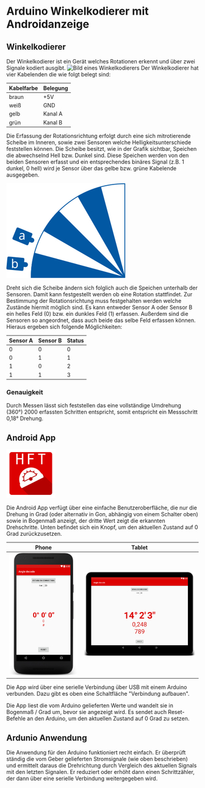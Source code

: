# Arduino Winkelkodierer mit Androidanzeige

## Winkelkodierer
Der Winkelkodierer ist ein Gerät welches Rotationen erkennt und über zwei Signale kodiert ausgibt.
![Bild eines Winkelkodierers](dIMG_20160727_105834.jpg)
Der Winkelkodierer hat vier Kabelenden die wie folgt belegt sind:

| Kabelfarbe | Belegung |
| :--------- | :------- |
| braun      | +5V      |
| weiß       | GND      |
| gelb       | Kanal A  |
| grün       | Kanal B  |

Die Erfassung der Rotationsrichtung erfolgt durch eine sich mitrotierende Scheibe im Inneren, sowie zwei Sensoren welche Helligkeitsunterschiede feststellen können. Die Scheibe besitzt, wie in der Grafik sichtbar, Speichen die abwechselnd Hell bzw. Dunkel sind. Diese Speichen werden von den beiden Sensoren erfasst und ein entsprechendes binäres Signal (z.B. 1 dunkel, 0 hell) wird je Sensor über das gelbe bzw. grüne Kabelende ausgegeben.

![Funktionsweise Kodierer](kodierer.svg)

Dreht sich die Scheibe ändern sich folglich auch die Speichen unterhalb der Sensoren. Damit kann festgestellt werden ob eine Rotation stattfindet. Zur Bestimmung der Rotationsrichtung muss festgehalten werden welche Zustände hiermit möglich sind. Es kann entweder Sensor A oder Sensor B ein helles Feld (0) bzw. ein dunkles Feld (1) erfassen. Außerdem sind die Sensoren so angeordnet, dass auch beide das selbe Feld erfassen können. Hieraus ergeben sich folgende Möglichkeiten:

| Sensor A | Sensor B | Status |
| :------- | :------- | :----- |
| 0        | 0        | 0      |
| 0        | 1        | 1      |
| 1        | 0        | 2      |
| 1        | 1        | 3      |

### Genauigkeit

Durch Messen lässt sich feststellen das eine vollständige Umdrehung (360°) 2000 erfassten Schritten entspricht, somit entspricht ein Messschritt 0,18° Drehung.

## Android App

![launcher](launcher.png)

Die Android App verfügt über eine einfache Benutzeroberfläche, die nur die Drehung in Grad (oder alternativ in Gon, abhängig von einem Schalter oben) sowie in Bogenmaß anzeigt, der dritte Wert zeigt die erkannten Drehschritte. Unten befindet sich ein Knopf, um den aktuellen Zustand auf 0 Grad zurückzusetzen.

|        Phone        |        Tablet         |
| :-----------------: | :-------------------: |
| ![phone](phone.png) | ![tablet](tablet.png) |

Die App wird über eine serielle Verbindung über USB mit einem Arduino verbunden. Dazu gibt es oben eine Schaltfläche "Verbindung aufbauen".

Die App liest die vom Arduino gelieferten Werte und wandelt sie in Bogenmaß / Grad um, bevor sie angezeigt wird. Es sendet auch Reset-Befehle an den Arduino, um den aktuellen Zustand auf 0 Grad zu setzen.

## Ardunio Anwendung

Die Anwendung für den Arduino funktioniert recht einfach. Er überprüft ständig die vom Geber gelieferten Stromsignale (wie oben beschrieben) und ermittelt daraus die Drehrichtung durch Vergleich des aktuellen Signals mit den letzten Signalen. Er reduziert oder erhöht dann einen Schrittzähler, der dann über eine serielle Verbindung weitergegeben wird.
